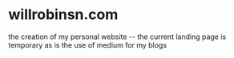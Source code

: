 # willrobinsn.com

the creation of my personal website --
   the current landing page is temporary as is the use of medium for my blogs
